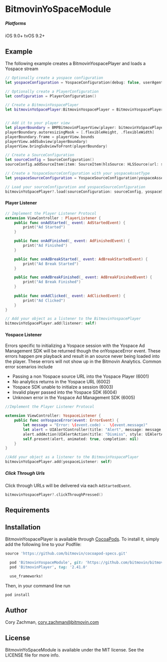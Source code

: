 # BitmovinYoSpaceModule

##### Platforms 
iOS 9.0+
tvOS 9.2+

## Example

The following example creates a BitmovinYospacePlayer and loads a Yospace stream 

```swift
// Optionally create a yospace configuration
let yospaceConfiguration = YospaceConfiguration(debug: false, userAgent: "Custom User Agent", timeout: 5000)

// Optionally create a PlayerConfiguration
let configuration = PlayerConfiguration()

// Create a BitmovinYospacePlayer
let bitmovinYoSpacePlayer:BitmovinYospacePlayer = BitmovinYospacePlayer(configuration: configuration, yospaceConfiguration: yospaceConfiguration)


// Add it to your player view 
let playerBoundary = BMPBitmovinPlayerView(player: bitmovinYoSpacePlayer, frame: frame)
playerBoundary.autoresizingMask = [.flexibleHeight, .flexibleWidth]
playerBoundary.frame = playerView.bounds
playerView.addSubview(playerBoundary)
playerView.bringSubviewToFront(playerBoundary)

// Create a SourceConfiguration
let sourceConfig = SourceConfiguration()
sourceConfig.addSourceItem(item: SourceItem(hlsSource: HLSSource(url: streamUrl)))

// Create a YospaceSourceConfiguration with your yospaceAssetType 
let yospaceSourceConfiguration = YospaceSourceConfiguration(yospaceAssetType: .linear)

// Load your sourceConfiguration and yospaceSourceConfiguration
bitmovinYoSpacePlayer?.load(sourceConfiguration: sourceConfig, yospaceSourceConfiguration: config)
```

#### Player Listener
```swift
// Implement the Player Listener Protocol
extension ViewController : PlayerListener {
    public func onAdStarted(_ event: AdStartedEvent) {
        print("Ad Started")
    }

    public func onAdFinished(_ event: AdFinishedEvent) {
        print("Ad Finished")
    }

    public func onAdBreakStarted(_ event: AdBreakStartedEvent) {
        print("Ad Break Started")
    }

    public func onAdBreakFinished(_ event: AdBreakFinishedEvent) {
        print("Ad Break Finished")
    }
    
    public func onAdClicked(_ event: AdClickedEvent) {
        print("Ad Clicked")
    }
}

// Add your object as a listener to the BitmovinYospacePlayer
bitmovinYoSpacePlayer.add(listener: self)
```

#### Yospace Listener
Errors specific to initializing a Yospace session with the Yospace Ad Management SDK will be returned though the onYospaceError event. These errors happen pre playback and result in an source never being loaded into the player. These errors will not show up in the Bitmovin Analytics. Common error scenarios include 

 - Passing a non Yospace source URL into the Yospace Player (6001)
 - No analytics returns in the Yospace URL (6002)
 - Yospace SDK unable to initialze a session (6003)
 - Invalid player passed into the Yospace SDK (6004)
 - Unknown error in the Yospace Ad Management SDK (6005)

```swift
//Implement the Player Listener Protocol

extension ViewController: YospaceListener {
    public func onYospaceError(event: ErrorEvent) {
        let message = "Error: \(event.code) -  \(event.message)"
        let alert = UIAlertController(title: "Alert", message: message, preferredStyle: UIAlertController.Style.alert)
        alert.addAction(UIAlertAction(title: "Dismiss", style: UIAlertAction.Style.default, handler: nil))
        self.present(alert, animated: true, completion: nil)
    }
}

//Add your object as a listener to the BitmovinYospacePlayer
bitmovinYoSpacePlayer.add(yospaceListener: self)
```

##### Click Through Urls
Click through URLs will be delivered via each `AdStartedEvent`.

```swift 
bitmovinYospacePlayer?.clickThroughPressed()
```

## Requirements

## Installation

BitmovinYospacePlayer is available through [CocoaPods](http://cocoapods.org). To install
it, simply add the following line to your Podfile:

```ruby
source 'https://github.com/bitmovin/cocoapod-specs.git'
```

```ruby
  pod 'BitmovinYospaceModule', git: 'https://github.com/bitmovin/bitmovin-player-ios-integrations-yospace', tag:'1.13.1'
  pod 'BitmovinPlayer', tag: '2.41.0'

  use_frameworks!
```

Then, in your command line run

```ruby
pod install
```

## Author

Cory Zachman, cory.zachman@bitmovin.com

## License

BitmovinYoSpaceModule is available under the MIT license. See the LICENSE file for more info.
